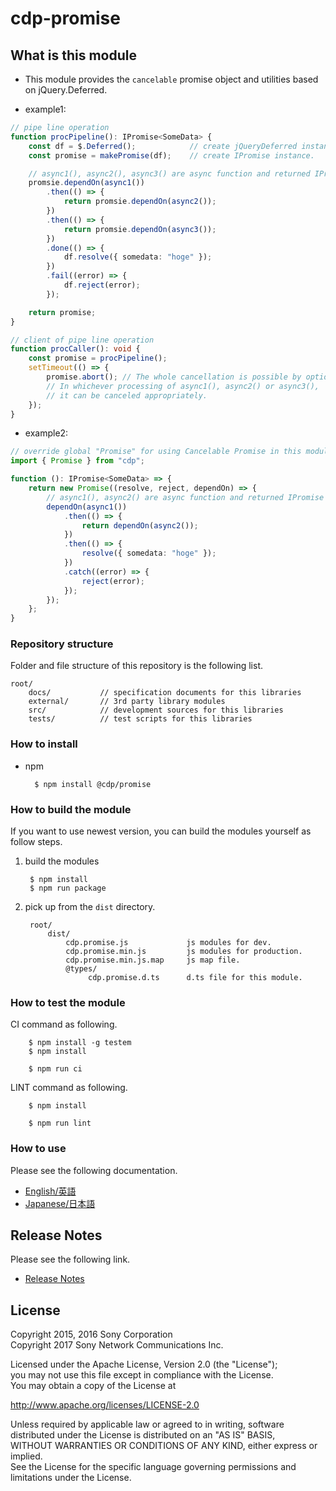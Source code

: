 ﻿# cdp-promise

## What is this module

* This module provides the `cancelable` promise object and utilities based on jQuery.Deferred.

- example1:
```ts
// pipe line operation
function procPipeline(): IPromise<SomeData> {
    const df = $.Deferred();            // create jQueryDeferred instance.
    const promise = makePromise(df);    // create IPromise instance.

    // async1(), async2(), async3() are async function and returned IPromise instance.
    promsie.dependOn(async1())
        .then(() => {
            return promsie.dependOn(async2());
        })
        .then(() => {
            return promsie.dependOn(async3());
        })
        .done(() => {
            df.resolve({ somedata: "hoge" });
        })
        .fail((error) => {
            df.reject(error);
        });

    return promise;
}

// client of pipe line operation
function procCaller(): void {
    const promise = procPipeline();
    setTimeout(() => {
        promise.abort(); // The whole cancellation is possible by optional timing.
        // In whichever processing of async1(), async2() or async3(),
        // it can be canceled appropriately.
    });
}
```

- example2:
```ts
// override global "Promise" for using Cancelable Promise in this module scope.
import { Promise } from "cdp";

function (): IPromise<SomeData> => {
    return new Promise((resolve, reject, dependOn) => {
        // async1(), async2() are async function and returned IPromise instance.
        dependOn(async1())
            .then(() => {
                return dependOn(async2());
            })
            .then(() => {
                resolve({ somedata: "hoge" });
            })
            .catch((error) => {
                reject(error);
            });
        });
    };
}
```

### Repository structure
Folder and file structure of this repository is the following list.

    root/
        docs/           // specification documents for this libraries
        external/       // 3rd party library modules
        src/            // development sources for this libraries
        tests/          // test scripts for this libraries


### How to install

* npm

        $ npm install @cdp/promise


### How to build the module

If you want to use newest version, you can build the modules yourself as follow steps.

1. build the modules

        $ npm install
        $ npm run package

2. pick up from the `dist` directory.

        root/
            dist/
                cdp.promise.js             js modules for dev.
                cdp.promise.min.js         js modules for production.
                cdp.promise.min.js.map     js map file.
                @types/
                     cdp.promise.d.ts      d.ts file for this module.

### How to test the module

CI command as following.

        $ npm install -g testem
        $ npm install
        
        $ npm run ci

LINT command as following.
        
        $ npm install
        
        $ npm run lint


### How to use
Please see the following documentation.

- [English/英語](docs/en)
- [Japanese/日本語](docs/jp)

## Release Notes
Please see the following link.

- [Release Notes](RELEASENOTE.md)


## License

Copyright 2015, 2016 Sony Corporation  
Copyright 2017 Sony Network Communications Inc.  

Licensed under the Apache License, Version 2.0 (the "License");  
you may not use this file except in compliance with the License.  
You may obtain a copy of the License at

   http://www.apache.org/licenses/LICENSE-2.0

Unless required by applicable law or agreed to in writing, software  
distributed under the License is distributed on an "AS IS" BASIS,  
WITHOUT WARRANTIES OR CONDITIONS OF ANY KIND, either express or implied.  
See the License for the specific language governing permissions and  
limitations under the License.
